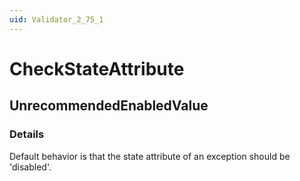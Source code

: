 ```yaml
---
uid: Validator_2_75_1
---
```


# CheckStateAttribute

## UnrecommendedEnabledValue

<!-- Description, Properties, ... sections are auto-generated. -->
<!-- REPLACE ME AUTO-GENERATION -->

### Details

Default behavior is that the state attribute of an exception should be 'disabled'.

<!-- Uncomment to add example code -->
<!--### Example code-->
